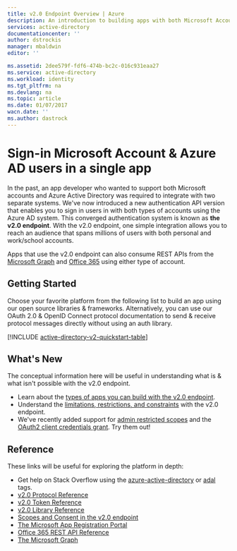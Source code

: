 ```yaml
---
title: v2.0 Endpoint Overview | Azure
description: An introduction to building apps with both Microsoft Account and Azure Active Directory sign-in.
services: active-directory
documentationcenter: ''
author: dstrockis
manager: mbaldwin
editor: ''

ms.assetid: 2dee579f-fdf6-474b-bc2c-016c931eaa27
ms.service: active-directory
ms.workload: identity
ms.tgt_pltfrm: na
ms.devlang: na
ms.topic: article
ms.date: 01/07/2017
wacn.date: ''
ms.author: dastrock
---
```


# Sign-in Microsoft Account & Azure AD users in a single app

In the past, an app developer who wanted to support both Microsoft accounts and Azure Active Directory was required to integrate with two separate systems.  We've now introduced a new authentication API version that enables you to sign in users in with both types of accounts using the Azure AD system.  This converged authentication system is known as **the v2.0 endpoint**.  With the v2.0 endpoint, one simple integration allows you to reach an audience that spans millions of users with both personal and work/school accounts.

Apps that use the v2.0 endpoint can also consume REST APIs from the [Microsoft Graph](https://graph.microsoft.io) and [Office 365](https://msdn.microsoft.com/office/office365/howto/authenticate-Office-365-APIs-using-v2) using either type of account.

## Getting Started
Choose your favorite platform from the following list to build an app using our open source libraries & frameworks.  Alternatively, you can use our OAuth 2.0 & OpenID Connect protocol documentation to send & receive protocol messages directly without using an auth library.

<!-- TODO: Finalize this table  -->
[!INCLUDE [active-directory-v2-quickstart-table](../../includes/active-directory-v2-quickstart-table.md)]

## What's New
The conceptual information here will be useful in understanding what is & what isn't possible with the v2.0 endpoint.

- Learn about the [types of apps you can build with the v2.0 endpoint](./active-directory-v2-flows.md).
- Understand the [limitations, restrictions, and constraints](./active-directory-v2-limitations.md) with the v2.0 endpoint.
- We've recently added support for [admin restricted scopes](./active-directory-v2-scopes.md) and the [OAuth2 client credentials grant](./active-directory-v2-protocols-oauth-client-creds.md).  Try them out!

## Reference
These links will be useful for exploring the platform in depth:

- Get help on Stack Overflow using the [azure-active-directory](http://stackoverflow.com/questions/tagged/azure-active-directory) or [adal](http://stackoverflow.com/questions/tagged/adal) tags.
- [v2.0 Protocol Reference](./active-directory-v2-protocols.md)
- [v2.0 Token Reference](./active-directory-v2-tokens.md)
- [v2.0 Library Reference](./active-directory-v2-libraries.md)
- [Scopes and Consent in the v2.0 endpoint](./active-directory-v2-scopes.md)
- [The Microsoft App Registration Portal](https://apps.dev.microsoft.com/?referrer=/documentation/articles&deeplink=/appList)
- [Office 365 REST API Reference](https://msdn.microsoft.com/office/office365/howto/authenticate-Office-365-APIs-using-v2)
- [The Microsoft Graph](https://graph.microsoft.io)